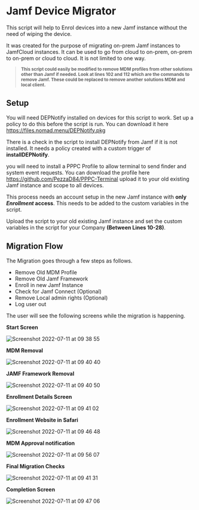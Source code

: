 # Jamf Device Migrator

This script will help to Enrol devices into a new Jamf instance without the need of wiping the device.

It was created for the purpose of migrating on-prem Jamf instances to JamfCloud instances. It can be used to go from cloud to on-prem, on-prem to on-prem or cloud to cloud. It is not limited to one way.

> **<sub>This script could easily be modified to remove MDM profiles from other solutions other than Jamf if needed. Look at lines 102 and 112 which are the commands to remove Jamf. These could be replaced to remove another solutions MDM and local client.</sub>**

## Setup

You will need DEPNotify installed on devices for this script to work. Set up a policy to do this before the script is run. You can download it here https://files.nomad.menu/DEPNotify.pkg

There is a check in the script to install DEPNotify from Jamf if it is not installed. It needs a policy created with a custom trigger of **installDEPNotify**.

you will need to install a PPPC Profile to allow terminal to send finder and system event requests. You can download the profile here https://github.com/PezzaD84/PPPC-Terminal upload it to your old existing Jamf instance and scope to all devices.

This process needs an account setup in the new Jamf instance with **only _Enrollment_ access**. This needs to be added to the custom variables in the script.

Upload the script to your old existing Jamf instance and set the custom variables in the script for your Company **(Between Lines 10-28)**.

## Migration Flow

The Migration goes through a few steps as follows.

- Remove Old MDM Profile
- Remove Old Jamf Framework
- Enroll in new Jamf Instance
- Check for Jamf Connect (Optional)
- Remove Local admin rights (Optional)
- Log user out
  
The user will see the following screens while the migration is happening.

**Start Screen**

![Screenshot 2022-07-11 at 09 38 55](https://user-images.githubusercontent.com/89595349/178234574-6188efce-45bc-4df8-9bec-0fcb6d61fc76.png)

**MDM Removal**

![Screenshot 2022-07-11 at 09 40 40](https://user-images.githubusercontent.com/89595349/178234636-5f8f1ffe-64b6-4323-a0fe-628ee91cbd25.png)

**JAMF Framework Removal**

![Screenshot 2022-07-11 at 09 40 50](https://user-images.githubusercontent.com/89595349/178234679-f820c14a-8864-4570-a82c-4486ab20be05.png)

**Enrollment Details Screen**

![Screenshot 2022-07-11 at 09 41 02](https://user-images.githubusercontent.com/89595349/178234724-bd15c8ad-8260-4053-9241-9d8543c466ec.png)

**Enrollment Website in Safari**

![Screenshot 2022-07-11 at 09 46 48](https://user-images.githubusercontent.com/89595349/178235062-06d4418a-98a9-4880-8f75-f9e196273c78.png)

**MDM Approval notification**

![Screenshot 2022-07-11 at 09 56 07](https://user-images.githubusercontent.com/89595349/178235097-8eed6b93-ddcc-4036-8c19-8d4e0f6cf20c.png)

**Final Migration Checks**

![Screenshot 2022-07-11 at 09 41 31](https://user-images.githubusercontent.com/89595349/178237839-bf885ead-0125-4224-a2f6-f815151d3777.png)

**Completion Screen**

![Screenshot 2022-07-11 at 09 47 06](https://user-images.githubusercontent.com/89595349/178235179-cb486e37-0d94-4567-9fc5-152049dbb40a.png)




